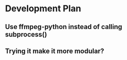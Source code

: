 # Development Plan

## Use ffmpeg-python instead of calling subprocess()

## Trying it make it more modular?